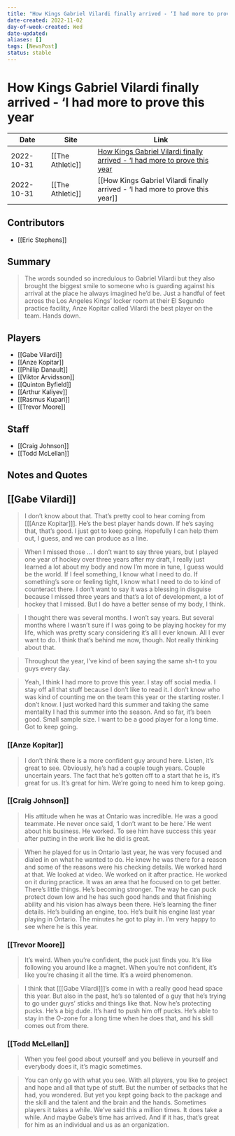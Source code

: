 ```yaml
---
title: "How Kings Gabriel Vilardi finally arrived - ‘I had more to prove this year"
date-created: 2022-11-02
day-of-week-created: Wed
date-updated: 
aliases: []
tags: [NewsPost]
status: stable
---
```


# How Kings Gabriel Vilardi finally arrived - ‘I had more to prove this year

| Date       | Site             | Link                                                                                                                                                           |
| ---------- | ---------------- | -------------------------------------------------------------------------------------------------------------------------------------------------------------- |
| 2022-10-31 | [[The Athletic]] | [How Kings Gabriel Vilardi finally arrived - ‘I had more to prove this year](https://theathletic.com/3748911/2022/10/31/kings-gabriel-vilardi-leading-scorer/) |
| 2022-10-31 | [[The Athletic]] | [[How Kings Gabriel Vilardi finally arrived - ‘I had more to prove this year]]                                                                                 |

## Contributors
- [[Eric Stephens]]


## Summary
> The words sounded so incredulous to Gabriel Vilardi but they also brought the biggest smile to someone who is guarding against his arrival at the place he always imagined he’d be.
> Just a handful of feet across the Los Angeles Kings’ locker room at their El Segundo practice facility, Anze Kopitar called Vilardi the best player on the team. Hands down.


## Players
- [[Gabe Vilardi]]
- [[Anze Kopitar]]
- [[Phillip Danault]]
- [[Viktor Arvidsson]]
- [[Quinton Byfield]]
- [[Arthur Kaliyev]]
- [[Rasmus Kupari]]
- [[Trevor Moore]]


## Staff
- [[Craig Johnson]]
- [[Todd McLellan]]


## Notes and Quotes
## [[Gabe Vilardi]]
> I don’t know about that. That’s pretty cool to hear coming from \[[[Anze Kopitar]]]. He’s the best player hands down. If he’s saying that, that’s good. I just got to keep going. Hopefully I can help them out, I guess, and we can produce as a line.

> When I missed those … I don’t want to say three years, but I played one year of hockey over three years after my draft, I really just learned a lot about my body and now I’m more in tune, I guess would be the world. If I feel something, I know what I need to do. If something’s sore or feeling tight, I know what I need to do to kind of counteract there.
> I don’t want to say it was a blessing in disguise because I missed three years and that’s a lot of development, a lot of hockey that I missed. But I do have a better sense of my body, I think.

> I thought there was several months. I won’t say years. But several months where I wasn’t sure if I was going to be playing hockey for my life, which was pretty scary considering it’s all I ever known. All I ever want to do. I think that’s behind me now, though. Not really thinking about that.

> Throughout the year, I’ve kind of been saying the same sh-t to you guys every day.

> Yeah, I think I had more to prove this year. I stay off social media. I stay off all that stuff because I don’t like to read it. I don’t know who was kind of counting me on the team this year or the starting roster. I don’t know. I just worked hard this summer and taking the same mentality I had this summer into the season. And so far, it’s been good.
> Small sample size. I want to be a good player for a long time. Got to keep going.

### [[Anze Kopitar]]
> I don’t think there is a more confident guy around here. Listen, it’s great to see. Obviously, he’s had a couple tough years. Couple uncertain years. The fact that he’s gotten off to a start that he is, it’s great for us. It’s great for him. We’re going to need him to keep going.

### [[Craig Johnson]]
> His attitude when he was at Ontario was incredible. He was a good teammate. He never once said, ‘I don’t want to be here.’ He went about his business. He worked.
> To see him have success this year after putting in the work like he did is great.

> When he played for us in Ontario last year, he was very focused and dialed in on what he wanted to do. He knew he was there for a reason and some of the reasons were his checking details. We worked hard at that. We looked at video. We worked on it after practice. He worked on it during practice. It was an area that he focused on to get better.
> There’s little things. He’s becoming stronger. The way he can puck protect down low and he has such good hands and that finishing ability and his vision has always been there. He’s learning the finer details. He’s building an engine, too. He’s built his engine last year playing in Ontario. The minutes he got to play in. I’m very happy to see where he is this year.

### [[Trevor Moore]]
> It’s weird. When you’re confident, the puck just finds you. It’s like following you around like a magnet. When you’re not confident, it’s like you’re chasing it all the time. It’s a weird phenomenon.

> I think that \[[[Gabe Vilardi]]]’s come in with a really good head space this year. But also in the past, he’s so talented of a guy that he’s trying to go under guys’ sticks and things like that. Now he’s protecting pucks. He’s a big dude. It’s hard to push him off pucks. He’s able to stay in the O-zone for a long time when he does that, and his skill comes out from there.

### [[Todd McLellan]]
> When you feel good about yourself and you believe in yourself and everybody does it, it’s magic sometimes.

> You can only go with what you see. With all players, you like to project and hope and all that type of stuff. But the number of setbacks that he had, you wondered. But yet you kept going back to the package and the skill and the talent and the brain and the hands.
> Sometimes players it takes a while. We’ve said this a million times. It does take a while. And maybe Gabe’s time has arrived. And if it has, that’s great for him as an individual and us as an organization.